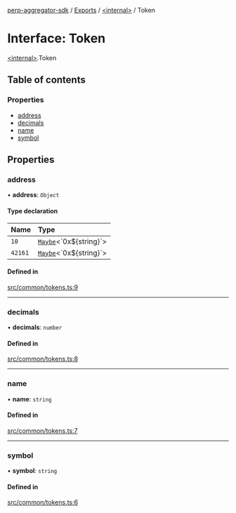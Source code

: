 [perp-aggregator-sdk](../README.md) / [Exports](../modules.md) / [\<internal\>](../modules/internal_.md) / Token

# Interface: Token

[\<internal\>](../modules/internal_.md).Token

## Table of contents

### Properties

- [address](internal_.Token.md#address)
- [decimals](internal_.Token.md#decimals)
- [name](internal_.Token.md#name)
- [symbol](internal_.Token.md#symbol)

## Properties

### address

• **address**: `Object`

#### Type declaration

| Name | Type |
| :------ | :------ |
| `10` | [`Maybe`](../modules/internal_.md#maybe)\<\`0x$\{string}\`\> |
| `42161` | [`Maybe`](../modules/internal_.md#maybe)\<\`0x$\{string}\`\> |

#### Defined in

[src/common/tokens.ts:9](https://github.com/RageTrade/Perp-Aggregator-SDK/blob/2bee6d6/src/common/tokens.ts#L9)

___

### decimals

• **decimals**: `number`

#### Defined in

[src/common/tokens.ts:8](https://github.com/RageTrade/Perp-Aggregator-SDK/blob/2bee6d6/src/common/tokens.ts#L8)

___

### name

• **name**: `string`

#### Defined in

[src/common/tokens.ts:7](https://github.com/RageTrade/Perp-Aggregator-SDK/blob/2bee6d6/src/common/tokens.ts#L7)

___

### symbol

• **symbol**: `string`

#### Defined in

[src/common/tokens.ts:6](https://github.com/RageTrade/Perp-Aggregator-SDK/blob/2bee6d6/src/common/tokens.ts#L6)
